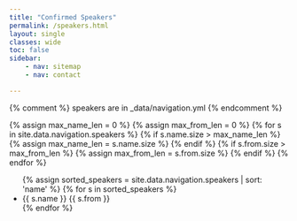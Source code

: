 ```yaml
---
title: "Confirmed Speakers"
permalink: /speakers.html
layout: single
classes: wide
toc: false
sidebar:
    - nav: sitemap
    - nav: contact

---
```


{% comment %}
    speakers are in \_data/navigation.yml
{% endcomment %}

{% assign max_name_len = 0 %}
{% assign max_from_len = 0 %}
{% for s in site.data.navigation.speakers %}
    {% if s.name.size > max_name_len %}
        {% assign max_name_len = s.name.size %}
    {% endif %}
    {% if s.from.size > max_from_len %}
        {% assign max_from_len = s.from.size %}
    {% endif %}
{% endfor %}

<style type="text/css">
    div.speaker{
        width: {{ max_name_len }}ex;
        display:inline-block;
    }
    div.speakerfrom{
        width: {{ max_from_len }}ex;
        display:inline-block;
    }
</style>

<ul>
    {% assign sorted_speakers = site.data.navigation.speakers | sort: 'name' %}
    {% for s in sorted_speakers %}
        <li> <div class="speaker"> {{ s.name }} </div> <div class="speakerfrom"> {{ s.from }} </div> </li>
    {% endfor %}
</ul>